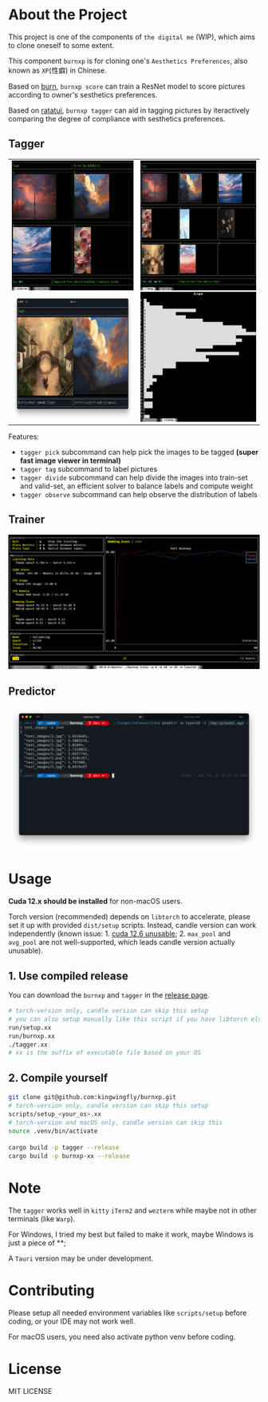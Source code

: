 # About the Project

This project is one of the components of `the digital me` (WIP),
which aims to clone oneself to some extent.

This component `burnxp` is for cloning one's `Aesthetics Preferences`, also known as `XP`(性癖) in Chinese.

Based on [burn](https://github.com/tracel-ai/burn), `burnxp score` can train a ResNet model to score pictures
according to owner's sesthetics preferences.

Based on [ratatui](https://github.com/ratatui/ratatui), `burnxp tagger` can aid in tagging pictures by
iteractively comparing the degree of compliance with sesthetics preferences.

## Tagger

<table>
    <tr>
        <td>
            <img src="images/tagger_tag_screenshot.png" height="260px"/>
            <img src="images/tagger_screenshot.png" height="260px"/><br />
        </td>
        <td>
            <img src="images/tagger_picker_screenshot.png" height="260px"/>
            <img src="images/tagger_observe_screenshot.png" height="260px"/>
        </td>
    </tr>
</table>


Features:
- `tagger pick` subcommand can help pick the images to be tagged **(super fast image viewer in terminal)**
- `tagger tag` subcommand to label pictures
- `tagger divide` subcommand can help divide the images into train-set and valid-set, an efficient solver to balance labels and compute weight
- `tagger observe` subcommand can help observe the distribution of labels

## Trainer

![train_screenshot](images/train_screenshot.png)

## Predictor

![predict_screenshot](images/predict_screenshot.png)

# Usage

**Cuda 12.x should be installed** for non-macOS users.

Torch version (recommended) depends on `libtorch` to accelerate, please set it up with provided `dist/setup` scripts.
Instead, candle version can work independently (known issue: 1. [cuda 12.6 unusable](https://github.com/huggingface/candle/issues/2410); 2. `max_pool` and `avg_pool` are not well-supported, which leads candle version actually unusable).

## 1. Use compiled release

You can download the `burnxp` and `tagger` in the [release page](https://github.com/kingwingfly/burnxp/releases).

```sh
# torch-version only, candle version can skip this setup
# you can also setup manually like this script if you have libtorch else where
run/setup.xx
run/burnxp.xx
./tagger.xx
# xx is the suffix of executable file based on your OS
```

## 2. Compile yourself

```sh
git clone git@github.com:kingwingfly/burnxp.git
# torch-version only, candle version can skip this setup
scripts/setup_<your_os>.xx
# torch-version and macOS only, candle version can skip this
source .venv/bin/activate

cargo build -p tagger --release
cargo build -p burnxp-xx --release
```

# Note

The `tagger` works well in `kitty` `iTerm2` and `wezterm` while maybe not in other terminals (like `Warp`).

For Windows, I tried my best but failed to make it work, maybe Windows is just a piece of \*\*;

A `Tauri` version may be under development.

# Contributing

Please setup all needed environment variables like `scripts/setup` before coding, or your IDE may not work well.

For macOS users, you need also activate python venv before coding.

# License

MIT LICENSE
